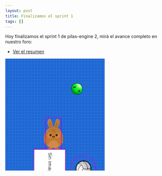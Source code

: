```yaml
---
layout: post
title: Finalizamos el sprint 1
tags: []
---
```


Hoy finalizamos el sprint 1 de pilas-engine 2, mirá el avance completo en
nuestro foro:

* [Ver el resumen](http://foro.pilas-engine.com.ar/t/resumen-del-sprint-01/1366)

![](/assets/noticias/sprint-01.png)
